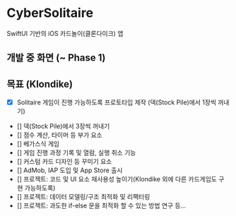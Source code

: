 # CyberSolitaire
SwiftUI 기반의 iOS 카드놀이(클론다이크) 앱

## 개발 중 화면 (~ Phase 1)

## 목표 (Klondike)
 - [x] Solitaire 게임이 진행 가능하도록 프로토타입 제작 (덱(Stock Pile)에서 1장씩 꺼내기) 
 - [] 덱(Stock Pile)에서 3장씩 꺼내기
 - [] 점수 계산, 타이머 등 부가 요소
 - [] 베가스식 게임
 - [] 게임 진행 과정 기록 및 열람, 실행 취소 기능
 - [] 커스텀 카드 디자인 등 꾸미기 요소
 - [] AdMob, IAP 도입 및 App Store 출시
 - [] 프로젝트: 코드 및 UI 요소 재사용성 높이기(Klondike 외에 다른 카드게임도 구현 가능하도록)
 - [] 프로젝트: 데이터 모델링/구조 최적화 및 리팩터링
 - [] 프로젝트: 과도한 if-else 문을 최적화 할 수 있는 방법 연구 등...
